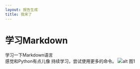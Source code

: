 ```yaml
---
layout: 报告生成
title: 我来了
---
```

# 学习Markdown
学习一下Markdown语言  
感觉和Python有点儿像
持续学习，尝试使用更多的命令。
![alt 图1](https://mmbiz.qpic.cn/mmbiz_png/WdqAMJxDC6pYczzu8w2T3qrEkMXG1mG0HxbozHLibYibWft02zR821vjRaloQWoeCj0Al8PkzODiab3QoDuhNR28A/640?wx_fmt=png&tp=webp&wxfrom=5&wx_lazy=1&wx_co=1)


